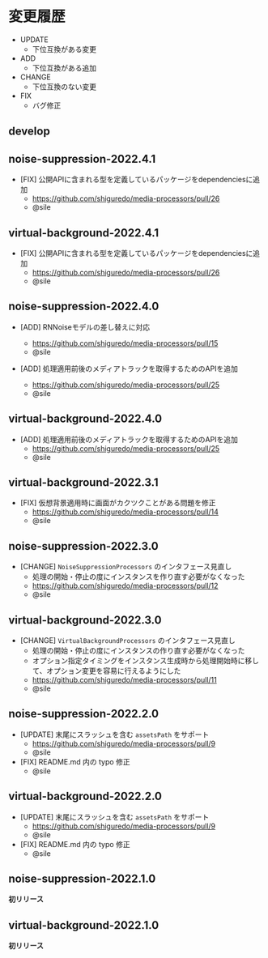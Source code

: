 # 変更履歴

- UPDATE
    - 下位互換がある変更
- ADD
    - 下位互換がある追加
- CHANGE
    - 下位互換のない変更
- FIX
    - バグ修正

## develop

## noise-suppression-2022.4.1
- [FIX] 公開APIに含まれる型を定義しているパッケージをdependenciesに追加
    - https://github.com/shiguredo/media-processors/pull/26
    - @sile

## virtual-background-2022.4.1
- [FIX] 公開APIに含まれる型を定義しているパッケージをdependenciesに追加
    - https://github.com/shiguredo/media-processors/pull/26
    - @sile

## noise-suppression-2022.4.0
- [ADD] RNNoiseモデルの差し替えに対応
    - https://github.com/shiguredo/media-processors/pull/15
    - @sile

- [ADD] 処理適用前後のメディアトラックを取得するためのAPIを追加
    - https://github.com/shiguredo/media-processors/pull/25
    - @sile

## virtual-background-2022.4.0
- [ADD] 処理適用前後のメディアトラックを取得するためのAPIを追加
    - https://github.com/shiguredo/media-processors/pull/25
    - @sile

## virtual-background-2022.3.1
- [FIX] 仮想背景適用時に画面がカクツクことがある問題を修正
    - https://github.com/shiguredo/media-processors/pull/14
    - @sile

## noise-suppression-2022.3.0
- [CHANGE] `NoiseSuppressionProcessors` のインタフェース見直し
    - 処理の開始・停止の度にインスタンスを作り直す必要がなくなった
    - https://github.com/shiguredo/media-processors/pull/12
    - @sile

## virtual-background-2022.3.0
- [CHANGE] `VirtualBackgroundProcessors` のインタフェース見直し
    - 処理の開始・停止の度にインスタンスの作り直す必要がなくなった
    - オプション指定タイミングをインスタンス生成時から処理開始時に移して、オプション変更を容易に行えるようにした
    - https://github.com/shiguredo/media-processors/pull/11
    - @sile

## noise-suppression-2022.2.0
- [UPDATE] 末尾にスラッシュを含む `assetsPath` をサポート
    - https://github.com/shiguredo/media-processors/pull/9
    - @sile
- [FIX] README.md 内の typo 修正
    - @sile

## virtual-background-2022.2.0
- [UPDATE] 末尾にスラッシュを含む `assetsPath` をサポート
    - https://github.com/shiguredo/media-processors/pull/9
    - @sile
- [FIX] README.md 内の typo 修正
    - @sile

## noise-suppression-2022.1.0

**初リリース**

## virtual-background-2022.1.0

**初リリース**
